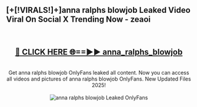 <h2>[+[!VIRALS!]+]anna ralphs blowjob Leaked Video Viral On Social X Trending Now - zeaoi</h2>
<br>
<div align="center">
<h2><a href="https://libra.edu.pl?anna_ralphs_blowjob" rel="nofollow">🔴 CLICK HERE 🌐==►► anna_ralphs_blowjob</a></h2>
<br>
Get anna ralphs blowjob OnlyFans leaked all content. Now you can access all videos and pictures of anna ralphs blowjob OnlyFans. New Updated Files 2025!
<br>
<br>
<a href="https://libra.edu.pl?anna_ralphs_blowjob" rel="nofollow" data-target="animated-image.originalLink"><img src="https://i.ibb.co.com/WyWwxjT/player-gif2.gif" alt="anna ralphs blowjob Leaked OnlyFans" style="max-width: 100%; display: inline-block;" data-target="animated-image.originalImage"></a>
</div>
<br>